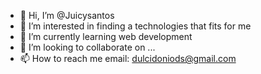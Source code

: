 - 👋 Hi, I’m @Juicysantos
- 👀 I’m interested in finding a technologies that fits for me
- 🌱 I’m currently learning web development
- 💞️ I’m looking to collaborate on ...
- 📫 How to reach me email: dulcidoniods@gmail.com

<!---
Juicysantos/Juicysantos is a ✨ special ✨ repository because its `README.md` (this file) appears on your GitHub profile.
You can click the Preview link to take a look at your changes.
--->
